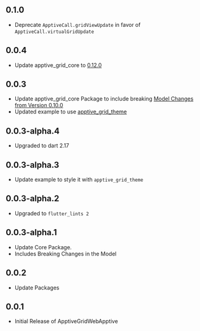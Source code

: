 ## 0.1.0
* Deprecate `ApptiveCall.gridViewUpdate` in favor of `ApptiveCall.virtualGridUpdate`

## 0.0.4
* Update apptive_grid_core to [0.12.0](https://pub.dev/packages/apptive_grid_core/changelog#0120)

## 0.0.3
* Update apptive_grid_core Package to include breaking [Model Changes from Version 0.10.0](https://pub.dev/packages/apptive_grid_core/changelog#0100)
* Updated example to use [apptive_grid_theme](https://pub.dev/packages/apptive_grid_theme)

## 0.0.3-alpha.4
* Upgraded to dart 2.17

## 0.0.3-alpha.3
* Update example to style it with `apptive_grid_theme`

## 0.0.3-alpha.2
* Upgraded to `flutter_lints 2`

## 0.0.3-alpha.1
* Update Core Package.
* Includes Breaking Changes in the Model

## 0.0.2
* Update Packages

## 0.0.1
* Initial Release of ApptiveGridWebApptive
